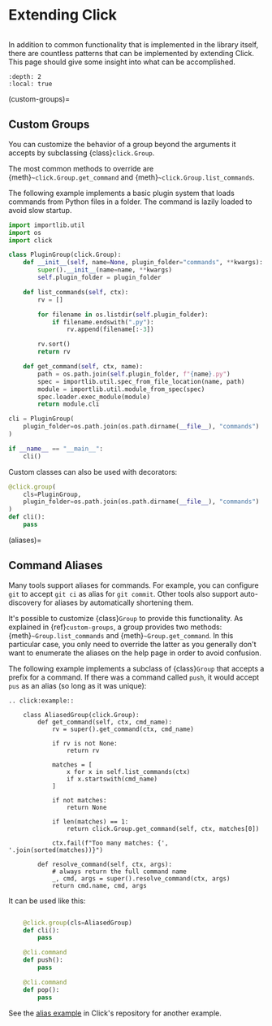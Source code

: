 # Extending Click

```{currentmodule} click
```

In addition to common functionality that is implemented in the library itself, there are countless patterns that can be
implemented by extending Click. This page should give some insight into what can be accomplished.

```{contents}
:depth: 2
:local: true
```

(custom-groups)=

## Custom Groups

You can customize the behavior of a group beyond the arguments it accepts by subclassing {class}`click.Group`.

The most common methods to override are {meth}`~click.Group.get_command` and {meth}`~click.Group.list_commands`.

The following example implements a basic plugin system that loads commands from Python files in a folder. The command is
lazily loaded to avoid slow startup.

```python
import importlib.util
import os
import click

class PluginGroup(click.Group):
    def __init__(self, name=None, plugin_folder="commands", **kwargs):
        super().__init__(name=name, **kwargs)
        self.plugin_folder = plugin_folder

    def list_commands(self, ctx):
        rv = []

        for filename in os.listdir(self.plugin_folder):
            if filename.endswith(".py"):
                rv.append(filename[:-3])

        rv.sort()
        return rv

    def get_command(self, ctx, name):
        path = os.path.join(self.plugin_folder, f"{name}.py")
        spec = importlib.util.spec_from_file_location(name, path)
        module = importlib.util.module_from_spec(spec)
        spec.loader.exec_module(module)
        return module.cli

cli = PluginGroup(
    plugin_folder=os.path.join(os.path.dirname(__file__), "commands")
)

if __name__ == "__main__":
    cli()
```

Custom classes can also be used with decorators:

```python
@click.group(
    cls=PluginGroup,
    plugin_folder=os.path.join(os.path.dirname(__file__), "commands")
)
def cli():
    pass
```

(aliases)=

## Command Aliases

Many tools support aliases for commands. For example, you can configure `git` to accept `git ci` as alias for
`git commit`. Other tools also support auto-discovery for aliases by automatically shortening them.

It's possible to customize {class}`Group` to provide this functionality. As explained in {ref}`custom-groups`, a group
provides two methods: {meth}`~Group.list_commands` and {meth}`~Group.get_command`. In this particular case, you only
need to override the latter as you generally don't want to enumerate the aliases on the help page in order to avoid
confusion.

The following example implements a subclass of {class}`Group` that accepts a prefix for a command. If there was a
command called `push`, it would accept `pus` as an alias (so long as it was unique):

```{eval-rst}
.. click:example::

    class AliasedGroup(click.Group):
        def get_command(self, ctx, cmd_name):
            rv = super().get_command(ctx, cmd_name)

            if rv is not None:
                return rv

            matches = [
                x for x in self.list_commands(ctx)
                if x.startswith(cmd_name)
            ]

            if not matches:
                return None

            if len(matches) == 1:
                return click.Group.get_command(self, ctx, matches[0])

            ctx.fail(f"Too many matches: {', '.join(sorted(matches))}")

        def resolve_command(self, ctx, args):
            # always return the full command name
            _, cmd, args = super().resolve_command(ctx, args)
            return cmd.name, cmd, args
```

It can be used like this:

```python

    @click.group(cls=AliasedGroup)
    def cli():
        pass

    @cli.command
    def push():
        pass

    @cli.command
    def pop():
        pass
```

See the [alias example](https://github.com/pallets/click/tree/main/examples/aliases) in Click's repository for another example.
